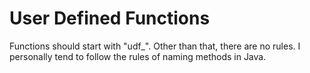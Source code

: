 # User Defined Functions

Functions should start with "udf\_". Other than that, there are no rules. I personally tend to follow the rules of naming methods in Java.

